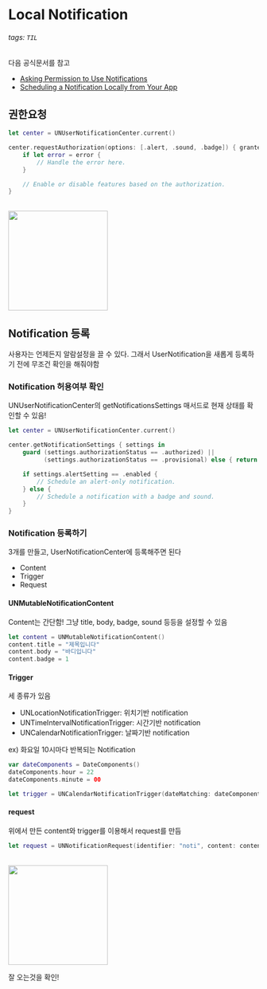 # Local Notification 

###### tags: `TIL`

다음 공식문서를 참고

- [Asking Permission to Use Notifications](https://developer.apple.com/documentation/usernotifications/asking_permission_to_use_notifications)
- [Scheduling a Notification Locally from Your App](https://developer.apple.com/documentation/usernotifications/scheduling_a_notification_locally_from_your_app)

## 권한요청

```swift
let center = UNUserNotificationCenter.current()

center.requestAuthorization(options: [.alert, .sound, .badge]) { granted, error in
    if let error = error {
        // Handle the error here.
    }

    // Enable or disable features based on the authorization.
}
```

<br>

<img src = "https://i.imgur.com/Odcq3sQ.png" width = "200">

## Notification 등록

사용자는 언제든지 알람설정을 끌 수 있다.
그래서 UserNotification을 새롭게 등록하기 전에 무조건 확인을 해줘야함

### Notification 허용여부 확인

UNUserNotificationCenter의 getNotificationsSettings 매서드로 현재 상태를 확인할 수 있음!

```swift
let center = UNUserNotificationCenter.current()

center.getNotificationSettings { settings in
    guard (settings.authorizationStatus == .authorized) ||
          (settings.authorizationStatus == .provisional) else { return }

    if settings.alertSetting == .enabled {
        // Schedule an alert-only notification.
    } else {
        // Schedule a notification with a badge and sound.
    }
}
```

### Notification 등록하기

3개를 만들고, UserNotificationCenter에 등록해주면 된다

- Content
- Trigger
- Request

#### UNMutableNotificationContent

Content는 간단함!
그냥 title, body, badge, sound 등등을 설정할 수 있음

```swift
let content = UNMutableNotificationContent()
content.title = "제목입니다"
content.body = "바디입니다"
content.badge = 1
```

#### Trigger

세 종류가 있음

- UNLocationNotificationTrigger: 위치기반 notification
- UNTimeIntervalNotificationTrigger: 시간기반 notification
- UNCalendarNotificationTrigger: 날짜기반 notification

ex) 화요일 10시마다 반복되는 Notification

```swift
var dateComponents = DateComponents()
dateComponents.hour = 22
dateComponents.minute = 00

let trigger = UNCalendarNotificationTrigger(dateMatching: dateComponents, repeats: true)
```

#### request

위에서 만든 content와 trigger를 이용해서 request를 만듬

```swift
let request = UNNotificationRequest(identifier: "noti", content: content, trigger: trigger)
```

<br>

<img src = "https://i.imgur.com/acsbwa4.png" width = "200">

잘 오는것을 확인!
